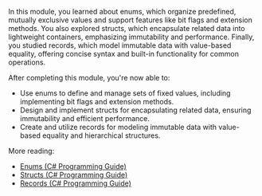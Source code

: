 In this module, you learned about enums, which organize predefined, mutually exclusive values and support features like bit flags and extension methods. You also explored structs, which encapsulate related data into lightweight containers, emphasizing immutability and performance. Finally, you studied records, which model immutable data with value-based equality, offering concise syntax and built-in functionality for common operations.

After completing this module, you're now able to:  

- Use enums to define and manage sets of fixed values, including implementing bit flags and extension methods.  
- Design and implement structs for encapsulating related data, ensuring immutability and efficient performance.  
- Create and utilize records for modeling immutable data with value-based equality and hierarchical structures.  

More reading:  

- [Enums (C# Programming Guide)](/dotnet/csharp/programming-guide/enumeration-types)  
- [Structs (C# Programming Guide)](/dotnet/csharp/programming-guide/classes-and-structs/structs)  
- [Records (C# Programming Guide)](/dotnet/csharp/whats-new/tutorials/records)
